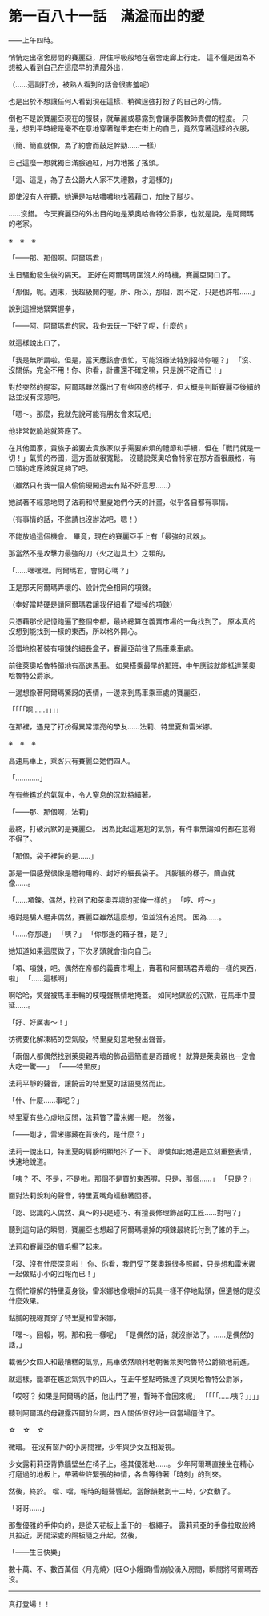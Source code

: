 # 第一百八十一話　滿溢而出的愛

――上午四時。

悄悄走出宿舍房間的賽麗亞，屏住呼吸般地在宿舍走廊上行走。
這不僅是因為不想被人看到自己在這麼早的清晨外出，

（……這副打扮，被熟人看到的話會很害羞呢）

也是出於不想讓任何人看到現在這樣、稍微逞強打扮了的自己的心情。

倒也不是說賽麗亞現在的服裝，就華麗或暴露到會讓學園教師責備的程度。
只是，想到平時總是毫不在意地穿著鎧甲走在街上的自己，竟然穿著這樣的衣服，

（簡、簡直就像，為了約會而鼓足幹勁……一樣）

自己這麼一想就獨自滿臉通紅，用力地搖了搖頭。

「這、這是，為了去公爵大人家不失禮數，才這樣的」

即使沒有人在聽，她還是咕咕噥噥地找著藉口，加快了腳步。

……沒錯。
今天賽麗亞的外出目的地是萊奧哈魯特公爵家，也就是說，是阿爾瑪的老家。

※　※　※

「――那、那個啊。阿爾瑪君」

生日騷動發生後的隔天。
正好在阿爾瑪周圍沒人的時機，賽麗亞開口了。

「那個，呢。週末，我超級閒的喔。所、所以，那個，說不定，只是也許啦……」

說到這裡她緊緊握拳，

「――阿、阿爾瑪君的家，我也去玩一下好了呢，什麼的」

就這樣說出口了。

「我是無所謂啦。但是，當天應該會很忙，可能沒辦法特別招待你喔？」
「沒、沒關係，完全不用！你、你看，計畫還不確定嘛，只是說不定而已！」

對於突然的提案，阿爾瑪雖然露出了有些困惑的樣子，但大概是判斷賽麗亞後續的話並沒有深意吧。

「嗯～。那麼，我就先說可能有朋友會來玩吧」

他非常乾脆地就答應了。

在其他國家，貴族子弟要去貴族家似乎需要麻煩的禮節和手續，但在「戰鬥就是一切！」氣質的帝國，這方面就很寬鬆。
沒聽說萊奧哈魯特家在那方面很嚴格，有口頭約定應該就足夠了吧。

（雖然只有我一個人偷偷硬闖過去有點不好意思……）

她試著不經意地問了法莉和特里夏她們今天的計畫，似乎各自都有事情。

（有事情的話，不邀請也沒辦法吧，嗯！）

不能放過這個機會。
畢竟，現在的賽麗亞手上有「最強的武器」。

那當然不是攻擊力最強的刀〈火之迦具土〉之類的，

「……嘿嘿嘿。阿爾瑪君，會開心嗎？」

正是那天阿爾瑪弄壞的、設計完全相同的項鍊。

（幸好當時硬是請阿爾瑪君讓我仔細看了壞掉的項鍊）

只憑藉那份記憶跑遍了整個帝都，最終總算在義賣市場的一角找到了。
原本真的沒想到能找到一樣的東西，所以格外開心。

珍惜地抱著裝有項鍊的細長盒子，賽麗亞前往了馬車乘車處。

前往萊奧哈魯特領地有高速馬車。
如果搭乘最早的那班，中午應該就能抵達萊奧哈魯特公爵家。

一邊想像著阿爾瑪驚訝的表情，一邊來到馬車乘車處的賽麗亞，

「「「「啊……」」」」

在那裡，遇見了打扮得異常漂亮的學友……法莉、特里夏和雷米娜。

※　※　※

高速馬車上，乘客只有賽麗亞她們四人。

「…………」

在有些尷尬的氣氛中，令人窒息的沉默持續著。

「――那、那個啊，法莉」

最終，打破沉默的是賽麗亞。
因為比起這尷尬的氣氛，有件事無論如何都在意得不得了。

「那個，袋子裡裝的是……」

那是一個感覺很像是禮物用的、封好的細長袋子。
其膨脹的樣子，簡直就像……。

「……項鍊。偶然，找到了和萊奧弄壞的那條一樣的」
「哼、哼～」

絕對是騙人絕非偶然，賽麗亞雖然這麼想，但並沒有追問。
因為……。

「……你那邊」
「咦？」
「你那邊的箱子裡，是？」

她知道如果這麼做了，下次矛頭就會指向自己。

「項、項鍊，吧。偶然在帝都的義賣市場上，賣著和阿爾瑪君弄壞的一樣的東西，啦」
「……這樣啊」

啊哈哈，笑聲被馬車車輪的吱嘎聲無情地掩蓋。
如同地獄般的沉默，在馬車中蔓延……。

「好、好厲害～！」

彷彿要化解凍結的空氣般，特里夏刻意地發出聲音。

「兩個人都偶然找到萊奧親弄壞的飾品這簡直是奇蹟呢！ 就算是萊奧親也一定會大吃一驚──」
「――特里皮」

法莉平靜的聲音，讓饒舌的特里夏的話語戛然而止。

「什、什麼……事呢？」

特里夏有些心虛地反問，法莉瞥了雷米娜一眼。
然後，

「――剛才，雷米娜藏在背後的，是什麼？」

法莉一說出口，特里夏的肩膀明顯地抖了一下。
即使如此她還是立刻重整表情，快速地說道。

「咦？ 不、不是，不是啦。那個不是買的東西喔。只是，那個……」
「只是？」

面對法莉銳利的聲音，特里夏嘴角蠕動著回答。

「認、認識的人偶然、真～的只是碰巧、有擅長修理飾品的工匠……對吧？」

聽到這句話的瞬間，賽麗亞也想起了阿爾瑪壞掉的項鍊最終託付到了誰的手上。

法莉和賽麗亞的眉毛揚了起來。

「沒、沒有什麼深意啦！ 你、你看，我們受了萊奧親很多照顧，只是想和雷米娜一起做點小小的回報而已！」

在慌忙辯解的特里夏身後，雷米娜也像壞掉的玩具一樣不停地點頭，但遺憾的是沒什麼效果。

黏膩的視線貫穿了特里夏和雷米娜，

「嘿～。回報，啊。那和我一樣呢」
「是偶然的話，就沒辦法了。……是偶然的話，」

載著少女四人和最糟糕的氣氛，馬車依然順利地朝著萊奧哈魯特公爵領地前進。

就這樣，籠罩在尷尬氣氛中的四人，在正午整點時抵達了萊奧哈魯特公爵家，

「哎呀？ 如果是阿爾瑪的話，他出門了喔，暫時不會回來呢」
「「「「……咦？」」」」

聽到阿爾瑪的母親露西爾的台詞，四人關係很好地一同當場僵住了。

☆　☆　☆

微暗。
在沒有窗戶的小房間裡，少年與少女互相凝視。

少女露莉莉亞背靠牆壁坐在椅子上，極其優雅地……。
少年阿爾瑪直接坐在精心打磨過的地板上，帶著些許緊張的神情，各自等待著「時刻」的到來。

然後，終於。
噹、噹，報時的鐘聲響起，當餘韻數到十二時，少女動了。

「哥哥……」

那隻優雅的手伸向的，是從天花板上垂下的一根繩子。
露莉莉亞的手像拉取般將其拉近，房間深處的隔板隨之升起，然後，

「――生日快樂」

數十萬、不、數百萬個〈月亮燒〉(旺○小饅頭)雪崩般湧入房間，瞬間將阿爾瑪吞沒。

---

真打登場！！